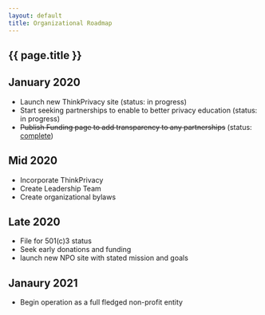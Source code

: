 ```yaml
---
layout: default
title: Organizational Roadmap
---
```

<h2>{{ page.title }}</h2>

## January 2020

- Launch new ThinkPrivacy site (status: in progress)
- Start seeking partnerships to enable to better privacy education (status: in progress)
- ~~Publish Funding page to add transparency to any partnerships~~ (status: [complete](funding.html))

## Mid 2020

- Incorporate ThinkPrivacy
- Create Leadership Team
- Create organizational bylaws 

## Late 2020

- File for 501(c)3 status
- Seek early donations and funding
- launch new NPO site with stated mission and goals

## Janaury 2021

- Begin operation as a full fledged non-profit entity
